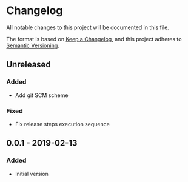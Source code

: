 # Changelog

All notable changes to this project will be documented in this file.

The format is based on [Keep a Changelog](https://keepachangelog.com/en/1.0.0/),
and this project adheres to [Semantic Versioning](https://semver.org/spec/v2.0.0.html).

## Unreleased

### Added
- Add git SCM scheme

### Fixed
- Fix release steps execution sequence

## 0.0.1 - 2019-02-13
### Added
- Initial version
